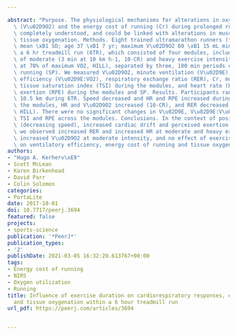 ---
abstract: "Purpose. The physiological mechanisms for alterations in oxygen utilization\
  \ (V\u02D9O2) and the energy cost of running (Cr) during prolonged running are not\
  \ completely understood, and could be linked with alterations in muscle and cerebral\
  \ tissue oxygenation. Methods. Eight trained ultramarathon runners (three women;\
  \ mean \xB1 SD; age 37 \xB1 7 yr; maximum V\u02D9O2 60 \xB1 15 mL min-1 kg-1) completed\
  \ a 6 hr treadmill run (6TR), which consisted of four modules, including periods\
  \ of moderate (3 min at 10 km h-1, 10-CR) and heavy exercise intensities (6 min\
  \ at 70% of maximum VO2, HILL), separated by three, 100 min periods of self-paced\
  \ running (SP). We measured V\u02D9O2, minute ventilation (V\u02D9E), ventilatory\
  \ efficiency (V\u02D9E:VO2), respiratory exchange ratio (RER), Cr, muscle and cerebral\
  \ tissue saturation index (TSI) during the modules, and heart rate (HR) and perceived\
  \ exertion (RPE) during the modules and SP. Results. Participants ran 58.3 \xB1\
  \ 10.5 km during 6TR. Speed decreased and HR and RPE increased during SP. Across\
  \ the modules, HR and V\u02D9O2 increased (10-CR), and RER decreased (10-CR and\
  \ HILL). There were no significant changes in V\u02D9E, V\u02D9E:V\u02D9O2, Cr,\
  \ TSI and RPE across the modules. Conclusions. In the context of positive pacing\
  \ (decreasing speed), increased cardiac drift and perceived exertion over the 6TR,\
  \ we observed increased RER and increased HR at moderate and heavy exercise intensity,\
  \ increased V\u02D9O2 at moderate intensity, and no effect of exercise duration\
  \ on ventilatory efficiency, energy cost of running and tissue oxygenation."
authors:
- "Hugo A. Kerherv\xE9"
- Scott McLean
- Karen Birkenhead
- David Parr
- Colin Solomon
categories:
- PortaLite
date: 2017-10-01
doi: 10.7717/peerj.3694
featured: false
projects:
- sports-science
publication: '*PeerJ*'
publication_types:
- '2'
publishDate: 2021-03-05 16:32:20.613767+00:00
tags:
- Energy cost of running
- NIRS
- Oxygen utilization
- Running
title: Influence of exercise duration on cardiorespiratory responses, energy cost
  and tissue oxygenation within a 6 hour treadmill run
url_pdf: https://peerj.com/articles/3694

---
